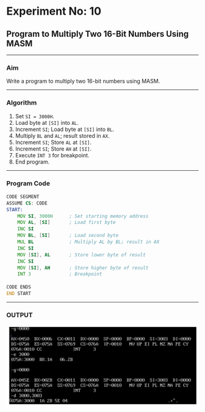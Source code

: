 # Experiment No: 10
## Program to Multiply Two 16-Bit Numbers Using MASM

---

### **Aim**
Write a program to multiply two 16-bit numbers using MASM.

---

### **Algorithm**
1. Set `SI = 3000H`.
2. Load byte at `[SI]` into `AL`.
3. Increment `SI`; Load byte at `[SI]` into `BL`.
4. Multiply `BL` and `AL`; result stored in `AX`.
5. Increment `SI`; Store `AL` at `[SI]`.
6. Increment `SI`; Store `AH` at `[SI]`.
7. Execute `INT 3` for breakpoint.
8. End program.

---

### **Program Code**

```asm
CODE SEGMENT
ASSUME CS: CODE
START:
    MOV SI, 3000H      ; Set starting memory address
    MOV AL, [SI]       ; Load first byte
    INC SI
    MOV BL, [SI]       ; Load second byte
    MUL BL             ; Multiply AL by BL; result in AX
    INC SI
    MOV [SI], AL       ; Store lower byte of result
    INC SI
    MOV [SI], AH       ; Store higher byte of result
    INT 3              ; Breakpoint

CODE ENDS
END START
```
---

### OUTPUT

![MASM Addition Output](https://github.com/iamkarthik2004/S5-SSMP-LAB-KTU-2025/blob/main/Expt%2010/16muloutput.png)
